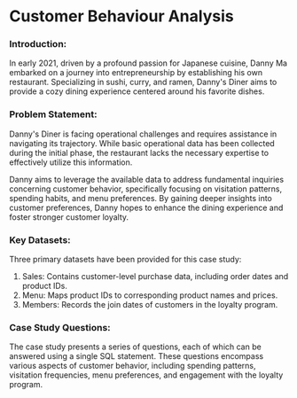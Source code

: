 # Customer Behaviour Analysis

### Introduction:
In early 2021, driven by a profound passion for Japanese cuisine, Danny Ma embarked on a journey into entrepreneurship by establishing his own restaurant. Specializing in sushi, curry, and ramen, Danny's Diner aims to provide a cozy dining experience centered around his favorite dishes.

### Problem Statement:
Danny's Diner is facing operational challenges and requires assistance in navigating its trajectory. While basic operational data has been collected during the initial phase, the restaurant lacks the necessary expertise to effectively utilize this information.

Danny aims to leverage the available data to address fundamental inquiries concerning customer behavior, specifically focusing on visitation patterns, spending habits, and menu preferences. By gaining deeper insights into customer preferences, Danny hopes to enhance the dining experience and foster stronger customer loyalty.

### Key Datasets:
Three primary datasets have been provided for this case study:

1. Sales: Contains customer-level purchase data, including order dates and product IDs.
2. Menu: Maps product IDs to corresponding product names and prices.
3. Members: Records the join dates of customers in the loyalty program.

### Case Study Questions:
The case study presents a series of questions, each of which can be answered using a single SQL statement. These questions encompass various aspects of customer behavior, including spending patterns, visitation frequencies, menu preferences, and engagement with the loyalty program.
